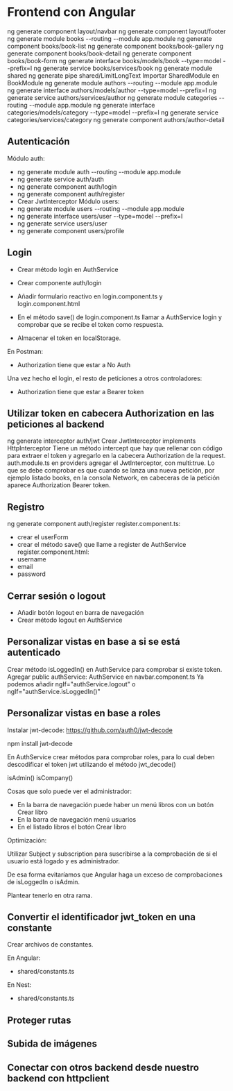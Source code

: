 # Frontend con Angular
ng generate component layout/navbar
ng generate component layout/footer
ng generate module books --routing --module app.module
ng generate component books/book-list
ng generate component books/book-gallery
ng generate component books/book-detail
ng generate component books/book-form
ng generate interface books/models/book --type=model --prefix=I
ng generate service books/services/book
ng generate module shared
ng generate pipe shared/LimitLongText
Importar SharedModule en BookModule
ng generate module authors --routing --module app.module
ng generate interface authors/models/author --type=model --prefix=I
ng generate service authors/services/author
ng generate module categories --routing --module app.module
ng generate interface categories/models/category --type=model --prefix=I
ng generate service categories/services/category
ng generate component authors/author-detail
## Autenticación
Módulo auth:
* ng generate module auth --routing --module app.module
* ng generate service auth/auth
* ng generate component auth/login
* ng generate component auth/register
* Crear JwtInterceptor
Módulo users:
* ng generate module users --routing --module app.module
* ng generate interface users/user --type=model --prefix=I
* ng generate service users/user
* ng generate component users/profile
## Login 
* Crear método login en AuthService
* Crear componente auth/login
* Añadir formulario reactivo en login.component.ts y login.component.html
* En el método save() de login.component.ts llamar a AuthService login y comprobar que se recibe el token como respuesta.

* Almacenar el token en localStorage.

En Postman:

* Authorization tiene que estar a No Auth

Una vez hecho el login, el resto de peticiones a otros controladores:

* Authorization tiene que estar a Bearer token

## Utilizar token en cabecera Authorization en las peticiones al backend

ng generate interceptor auth/jwt
Crear JwtInterceptor implements HttpInterceptor
Tiene un método intercept que hay que rellenar con código para extraer el token y agregarlo en la cabecera Authorization de la request.
auth.module.ts en providers agregar el JwtInterceptor, con multi:true.
Lo que se debe comprobar es que cuando se lanza una nueva petición, por ejemplo listado books, en la consola Network, en cabeceras de la petición aparece Authorization Bearer token.
## Registro
ng generate component auth/register
register.component.ts:
* crear el userForm
* crear el método save() que llame a register de AuthService
register.component.html:
* username
* email
* password
## Cerrar sesión o logout
* Añadir botón logout en barra de navegación
* Crear método logout en AuthService
## Personalizar vistas en base a si se está autenticado
Crear método isLoggedIn() en AuthService para comprobar si existe token.
Agregar public authService: AuthService en navbar.component.ts
Ya podemos añadir ngIf="authService.logout" o ngIf="authService.isLoggedIn()"

## Personalizar vistas en base a roles

Instalar jwt-decode: https://github.com/auth0/jwt-decode

npm install jwt-decode

En AuthService crear métodos para comprobar roles, para lo cual deben descodificar el token jwt utilizando el método jwt_decode()

isAdmin()
isCompany()

Cosas que solo puede ver el administrador:

* En la barra de navegación puede haber un menú libros con un botón Crear libro
* En la barra de navegación menú usuarios
* En el listado libros el botón Crear libro


Optimización:

Utilizar Subject y subscription para suscribirse a la comprobación de si el usuario está logado y es administrador.

De esa forma evitaríamos que Angular haga un exceso de comprobaciones de isLoggedIn o isAdmin.

Plantear tenerlo en otra rama.

## Convertir el identificador jwt_token en una constante 

Crear archivos de constantes.

En Angular:

* shared/constants.ts

En Nest:

* shared/constants.ts

## Proteger rutas

## Subida de imágenes 

## Conectar con otros backend desde nuestro backend con httpclient
